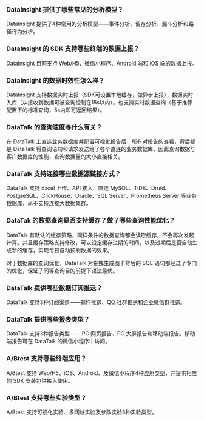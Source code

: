 ### DataInsight 提供了哪些常见的分析模型？

DataInsight 提供了4种常用的分析模型——事件分析、留存分析、漏斗分析和路径行为分析。

### DataInsight 的 SDK 支持哪些终端的数据上报？

DataInsight 目前支持 Web/H5、微信小程序、Android 端和 iOS 端的数据上报。

### DataInsight 的数据时效性怎么样？

DataInsight 支持数据实时上报（SDK可设置本地缓存，做异步上报），数据实时入库（从接收到数据可被查询控制在15s以内）。也支持实时数据查询（基于推荐配置下的标准查询，5s内即可返回结果）。

### DataTalk 的查询速度与什么有关？

在 DataTalk 上直连业务数据库并配置可视化报告后，所有对报告的查看，背后都是 DataTalk 将查询语句和请求发送给了各个直连的业务数据库，因此查询数据与客户数据库的性能、查询数据量的大小直接相关。

### DataTalk 支持连接哪些数据源链接方式？

DataTalk 支持 Excel 上传、API 接入、直连 MySQL、TiDB、Druid、PostgreSQL、ClickHouse、Oracle、SQL Server、Prometheus Server 等业务数据库，尚不支持连接大数据集群。

### DataTak 的数据查询是否支持缓存？做了哪些查询性能优化？

DataTalk 有默认的缓存策略，同样条件的数据查询都会读取缓存，不会再次发起计算。并且缓存策略支持修改，可以设定缓存过期的时间，以及过期后是否自动生成新的缓存，实现每日自动预刷数据的效果。

对于数据库的查询优化，DataTalk 对拖拽生成图卡背后的 SQL 语句都经过了专门的优化，保证了同等查询目的前提下语法最优。

### DataTalk 提供哪些数据订阅推送？

DataTalk 支持3种订阅渠道——邮件推送、QQ 社群推送和企业微信群推送。

### DataTalk 提供哪些报表类型？

DataTalk 支持3种报告类型—— PC 网页报告、PC 大屏报告和移动端报告。移动端报告可在 DataTalk 的微信小程序中访问。

### A/Btest 支持哪些终端应用？

A/Btest 支持 Web/H5、iOS、Android、及微信小程序4种应用类型，并提供相应的 SDK 安装包供接入使用。

### A/Btest 支持哪些实验类型？

A/Btest 支持可视化实验、多网址实验及参数实验3种实验类型。
